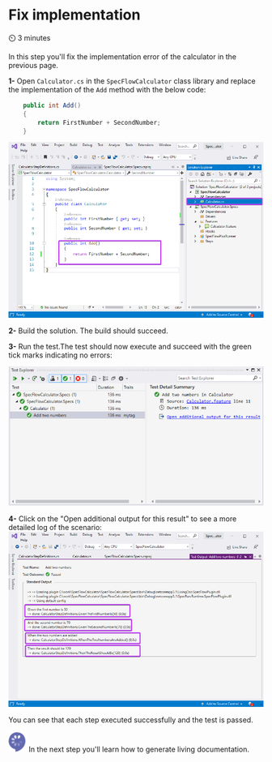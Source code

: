 Fix implementation
==================

⏲️ 3 minutes

In this step you'll fix the implementation error of the calculator in the previous page.

**1-** Open `Calculator.cs` in the `SpecFlowCalculator` class library and replace the implementation of the `Add` method with the below code:

``` c#
    public int Add()
    {
        return FirstNumber + SecondNumber;
    }
```

![Test Explorer Failed Test](../_static/step8/fix_implementation.png)

**2-** Build the solution. The build should succeed.

**3-** Run the test.The test should now execute and succeed with the green tick marks indicating no errors:

![Test Explorer Failed Test](../_static/step8/test_explorer_green_testv2.png)

**4-** Click on the "Open additional output for this result" to see a more detailed log of the scenario:  
![Test Explorer Additional Output](../_static/step8/test_explorer_additional_outputv2.png)

You can see that each step executed successfully and the test is passed.

![Specflow logo](../_static/step1/specflow_logov2.png) In the next step you'll learn how to generate living documentation.
